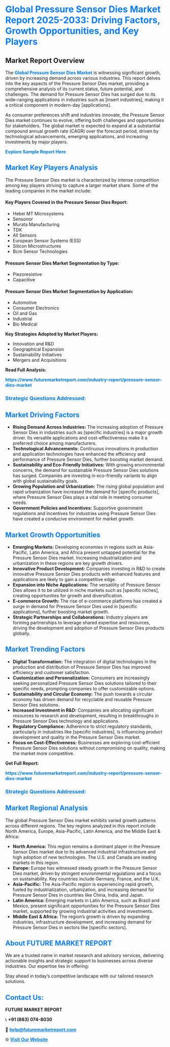 <h1 style="color: #007BFF;">Global Pressure Sensor Dies Market Report 2025-2033: Driving Factors, Growth Opportunities, and Key Players</h1>

<section id="overview">
<h2>Market Report Overview</h2>
<p>The <a href="https://www.futuremarketreport.com/industry-report/pressure-sensor-dies-market" style="color: #007BFF; text-decoration: none;"><strong>Global Pressure Sensor Dies Market</strong></a> is witnessing significant growth, driven by increasing demand across various industries. This report delves into the key aspects of the Pressure Sensor Dies market, providing a comprehensive analysis of its current status, future potential, and challenges. The demand for Pressure Sensor Dies has surged due to its wide-ranging applications in industries such as [insert industries], making it a critical component in modern-day [applications].</p>
<p>As consumer preferences shift and industries innovate, the Pressure Sensor Dies market continues to evolve, offering both challenges and opportunities for stakeholders. The global market is expected to expand at a substantial compound annual growth rate (CAGR) over the forecast period, driven by technological advancements, emerging applications, and increasing investments by major players.</p>
</section>

<section id="overview">
<p><a href="https://www.futuremarketreport.com/request-sample/reportId=87342" style="color: #007BFF; text-decoration: none;"><strong>Explore Sample Report Here</strong></a></p>
</section>

<section id="key-players">
<h2 style="color: #007BFF;">Market Key Players Analysis</h2>
<p>The Pressure Sensor Dies market is characterized by intense competition among key players striving to capture a larger market share. Some of the leading companies in the market include:</p>
<h4>Key Players Covered in the Pressure Sensor Dies Report:</h4>
<ul><li>Hebei MT Microsystems</li><li>Sensonor</li><li>Murata Manufacturing</li><li>TDK</li><li>All Sensors</li><li>European Sensor Systems (ESS)</li><li>Silicon Microstructures</li><li>Bcm Sensor Technologies</li></ul>
<h4>Pressure Sensor Dies Market Segmentation by Type:</h4>
<ul><li>Piezoresistive</li><li>Capacitive</li></ul>

<h4>Pressure Sensor Dies Market Segmentation by Application:</h4>
<ul><li>Automotive</li><li>Consumer Electronics</li><li>Oil and Gas</li><li>Industrial</li><li>Bio Medical</li></ul>
<p><strong>Key Strategies Adopted by Market Players:</strong></p>
<ul>
<li>Innovation and R&D</li>
<li>Geographical Expansion</li>
<li>Sustainability Initiatives</li>
<li>Mergers and Acquisitions</li>
</ul>
</section>

<section>
<p><strong>Read Full Analysis: </strong></p><a href="https://www.futuremarketreport.com/industry-report/pressure-sensor-dies-market" style="color: #007BFF; text-decoration: none;"><strong>https://www.futuremarketreport.com/industry-report/pressure-sensor-dies-market</strong></a>
<h3 style="color: #007BFF;">Strategic Questions Addressed:</h3>
</section>

<section id="driving-factors">
<h2 style="color: #007BFF;">Market Driving Factors</h2>
<ul>
<li><strong>Rising Demand Across Industries:</strong> The increasing adoption of Pressure Sensor Dies in industries such as [specific industries] is a major growth driver. Its versatile applications and cost-effectiveness make it a preferred choice among manufacturers.</li>
<li><strong>Technological Advancements:</strong> Continuous innovations in production and application technologies have enhanced the efficiency and performance of Pressure Sensor Dies, further boosting market demand.</li>
<li><strong>Sustainability and Eco-Friendly Initiatives:</strong> With growing environmental concerns, the demand for sustainable Pressure Sensor Dies solutions has surged. Companies are investing in eco-friendly variants to align with global sustainability goals.</li>
<li><strong>Growing Population and Urbanization:</strong> The rising global population and rapid urbanization have increased the demand for [specific products], where Pressure Sensor Dies plays a vital role in meeting consumer needs.</li>
<li><strong>Government Policies and Incentives:</strong> Supportive government regulations and incentives for industries using Pressure Sensor Dies have created a conducive environment for market growth.</li>
</ul>
</section>

<section id="growth-opportunities">
<h2 style="color: #007BFF;">Market Growth Opportunities</h2>
<ul>
<li><strong>Emerging Markets:</strong> Developing economies in regions such as Asia-Pacific, Latin America, and Africa present untapped potential for the Pressure Sensor Dies market. Increasing industrialization and urbanization in these regions are key growth drivers.</li>
<li><strong>Innovative Product Development:</strong> Companies investing in R&D to create innovative Pressure Sensor Dies products with enhanced features and applications are likely to gain a competitive edge.</li>
<li><strong>Expansion into Niche Applications:</strong> The versatility of Pressure Sensor Dies allows it to be utilized in niche markets such as [specific niches], creating opportunities for growth and diversification.</li>
<li><strong>E-commerce Growth:</strong> The rise of e-commerce platforms has created a surge in demand for Pressure Sensor Dies used in [specific applications], further boosting market growth.</li>
<li><strong>Strategic Partnerships and Collaborations:</strong> Industry players are forming partnerships to leverage shared expertise and resources, driving the development and adoption of Pressure Sensor Dies products globally.</li>
</ul>
</section>

<section id="trending-factors">
<h2 style="color: #007BFF;">Market Trending Factors</h2>
<ul>
<li><strong>Digital Transformation:</strong> The integration of digital technologies in the production and distribution of Pressure Sensor Dies has improved efficiency and customer satisfaction.</li>
<li><strong>Customization and Personalization:</strong> Consumers are increasingly seeking personalized Pressure Sensor Dies solutions tailored to their specific needs, prompting companies to offer customizable options.</li>
<li><strong>Sustainability and Circular Economy:</strong> The push towards a circular economy has driven demand for recyclable and reusable Pressure Sensor Dies solutions.</li>
<li><strong>Increased Investment in R&D:</strong> Companies are allocating significant resources to research and development, resulting in breakthroughs in Pressure Sensor Dies technology and applications.</li>
<li><strong>Regulatory Compliance:</strong> Adherence to strict regulatory standards, particularly in industries like [specific industries], is influencing product development and quality in the Pressure Sensor Dies market.</li>
<li><strong>Focus on Cost-Effectiveness:</strong> Businesses are exploring cost-efficient Pressure Sensor Dies solutions without compromising on quality, making the market more competitive.</li>
</ul>
</section>

<section>
<p><strong>Get Full Report: </strong></p><a href="https://www.futuremarketreport.com/industry-report/pressure-sensor-dies-market" style="color: #007BFF; text-decoration: none;"><strong>https://www.futuremarketreport.com/industry-report/pressure-sensor-dies-market</strong></a>
<h3 style="color: #007BFF;">Strategic Questions Addressed:</h3>
</section>


<section id="regional-analysis">
<h2 style="color: #007BFF;">Market Regional Analysis</h2>
<p>The global Pressure Sensor Dies market exhibits varied growth patterns across different regions. The key regions analyzed in this report include North America, Europe, Asia-Pacific, Latin America, and the Middle East & Africa:</p>
<ul>
<li><strong>North America:</strong> This region remains a dominant player in the Pressure Sensor Dies market due to its advanced industrial infrastructure and high adoption of new technologies. The U.S. and Canada are leading markets in this region.</li>
<li><strong>Europe:</strong> Europe has witnessed steady growth in the Pressure Sensor Dies market, driven by stringent environmental regulations and a focus on sustainability. Key countries include Germany, France, and the U.K.</li>
<li><strong>Asia-Pacific:</strong> The Asia-Pacific region is experiencing rapid growth, fueled by industrialization, urbanization, and increasing demand for Pressure Sensor Dies in countries like China, India, and Japan.</li>
<li><strong>Latin America:</strong> Emerging markets in Latin America, such as Brazil and Mexico, present significant opportunities for the Pressure Sensor Dies market, supported by growing industrial activities and investments.</li>
<li><strong>Middle East & Africa:</strong> The region’s growth is driven by expanding industries, infrastructure development, and increasing demand for Pressure Sensor Dies in sectors like [specific sectors].</li>
</ul>
</section>

<footer>
<h2 style="color: #007BFF;">About FUTURE MARKET REPORT</h2>
<p>We are a trusted name in market research and advisory services, delivering actionable insights and strategic support to businesses across diverse industries. Our expertise lies in offering:</p>

<p>Stay ahead in today’s competitive landscape with our tailored research solutions.</p>

<h2 style="color: #007BFF;">Contact Us:</h2>
<p><strong>FUTURE MARKET REPORT</strong></p>
<p>📞 <strong>+91 (883) 074-8030</strong></p>
<p>📧 <strong><a href="mailto:help@futuremarketreport.com" style="color: #007BFF;">help@futuremarketreport.com</a></strong></p>
<p>🌐 <strong><a href="https://www.futuremarketreport.com/" style="color: #007BFF;">Visit Our Website</a></strong></p>
</footer>
